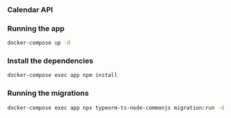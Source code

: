 ### Calendar API

### Running the app
```bash
docker-compose up -d 
```

### Install the dependencies
```bash
docker-compose exec app npm install
```

### Running the migrations

```bash
docker-compose exec app npx typeorm-ts-node-commonjs migration:run -d ./src/db/data-source.ts``
```